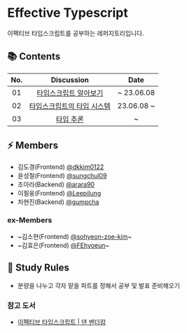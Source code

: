 # Effective Typescript
이펙티브 타입스크립트를 공부하는 레퍼지토리입니다.

## 📚 Contents

| No. | Discussion | Date |
| :-: | :---------: | :---: |
|01|[타입스크립트 알아보기](https://github.com/MT9-Study/effective-typescript/discussions/1) | ~ 23.06.08 |
|02|[타입스크립트의 타입 시스템](https://github.com/MT9-Study/effective-typescript/discussions/2) | 23.06.08 ~ |
|03|[타입 추론](https://github.com/MT9-Study/effective-typescript/discussions/3) | ~ |

## ⚡️ Members
* 김도경(Frontend) [@dkkim0122](https://github.com/dkkim0122)
* 윤성철(Frontend) [@sungchul09](https://github.com/sungchul09)
* 조아라(Backend) [@arara90](https://github.com/arara90)
* 이필웅(Frontend) [@Leepilung](https://github.com/Leepilung)
* 차현진(Backend) [@gumpcha](https://github.com/gumpcha)

### ex-Members
* ~김소현(Frontend) [@sohyeon-zoe-kim](https://github.com/sohyeon-zoe-kim)~
* ~김효은(Frontend) [@FEhyoeun](https://github.com/FEhyoeun)~

## 📝 Study Rules
* 분량을 나누고 각자 맡을 파트를 정해서 공부 및 발표 준비해오기

### 참고 도서
- [이펙티브 타입스크립트 | 댄 밴더캄](https://www.yes24.com/Product/Goods/102124327)
